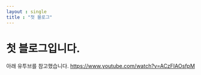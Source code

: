 ```yaml
---
layout : single
title : "첫 블로그"
---
```


# 첫 블로그입니다.
아래 유투브를 참고했습니다.
https://www.youtube.com/watch?v=ACzFIAOsfpM
